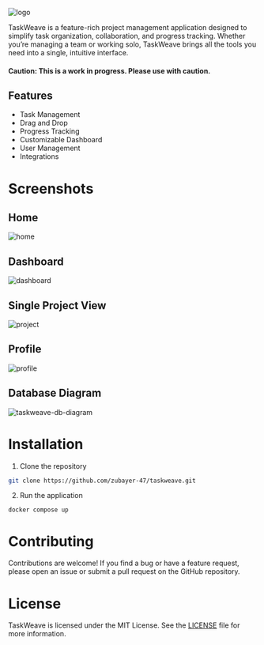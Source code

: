 ![logo](https://github.com/user-attachments/assets/f1097f66-fbdc-4c87-9edd-f525b2f4b4d9)

TaskWeave is a feature-rich project management application designed to simplify task organization, collaboration, and progress tracking. Whether you’re managing a team or working solo, TaskWeave brings all the tools you need into a single, intuitive interface.

#### Caution: This is a work in progress. Please use with caution.

## Features

- Task Management
- Drag and Drop
- Progress Tracking
- Customizable Dashboard
- User Management
- Integrations

# Screenshots

## Home

![home](https://github.com/user-attachments/assets/f21ce4af-2bc3-4017-8072-258de5460fe1)

## Dashboard

![dashboard](https://github.com/user-attachments/assets/e705a8fb-ab32-4242-9498-2ae1ad616386)

## Single Project View

![project](https://github.com/user-attachments/assets/fd7bc9ca-0057-4798-b783-e9c0cfa3b191)

## Profile

![profile](https://github.com/user-attachments/assets/4b6a7822-daec-4a48-a1d8-5a2f53374daa)

## Database Diagram

![taskweave-db-diagram](https://github.com/user-attachments/assets/9292ea6f-32aa-47f8-9211-126a7dcb37cd)

# Installation

1. Clone the repository

```bash
git clone https://github.com/zubayer-47/taskweave.git
```

2. Run the application

```bash7
docker compose up
```

# Contributing

Contributions are welcome! If you find a bug or have a feature request, please open an issue or submit a pull request on the GitHub repository.

# License

TaskWeave is licensed under the MIT License. See the [LICENSE](https://github.com/user-attachments/task-weave/blob/main/LICENSE) file for more information.
